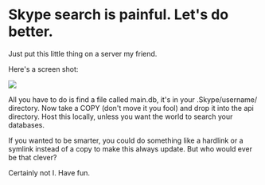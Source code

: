 # Skype search is painful. Let's do better.

Just put this little thing on a server my friend.

Here's a screen shot:

<img src=http://i.imgur.com/LuyrWd8.png>

All you have to do is find a file called main.db, it's in your .Skype/username/ directory.  Now take a COPY (don't move it you fool) and drop it into the api directory.  Host this locally, unless you want the world to search your databases.

If you wanted to be smarter, you could do something like a hardlink or a symlink instead of a copy to make this always update.  But who would ever be that clever?

Certainly not I.  Have fun.
